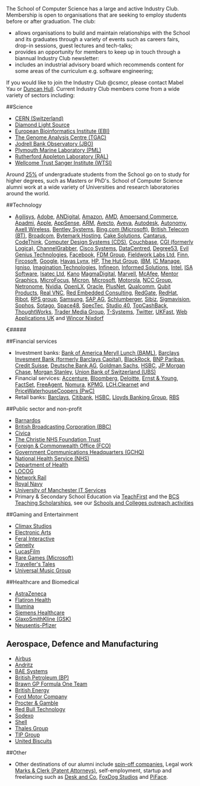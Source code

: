The School of Computer Science has a large and active Industry Club. Membership is open to organisations that are seeking to employ students before or after graduation. The club:

* allows organisations to build and maintain relationships with the School and its graduates through a variety of events such as careers fairs, drop-in sessions, guest lectures and tech-talks;
* provides an opportunity for members to keep up in touch through a biannual Industry Club newsletter:
* includes an industrial advisory board which recommends content for some areas of the  curriculum e.g. software engineering;

If you would like to join the Industry Club @csmcr, please contact Mabel Yau or [Duncan Hull](http://www.cs.man.ac.uk/~hulld). Current Industry Club members come from a wide variety of sectors including:

##Science
* [CERN (Switzerland)](http://www.cern.ch)
* [Diamond Light Source](http://www.diamond.ac.uk)
* [European Bioinformatics Institute (EBI)](http://www.ebi.ac.uk)
* [The Genome Analysis Centre (TGAC)](http://www.tgac.ac.uk)
* [Jodrell Bank Observatory (JBO)](http://www.jb.man.ac.uk)
* [Plymouth Marine Laboratory (PML)](http://www.pml.ac.uk)
* [Rutherford Appleton Laboratory (RAL)](http://www.stfc.ac.uk/76.aspx)
* [Wellcome Trust Sanger Institute (WTSI)](http://www.sanger.ac.uk)

Around [25%](https://unistats.direct.gov.uk/Subjects/Overview/10007798FT-242) of undergraduate students from the School go on to study for higher degrees, such as Masters or PhD's. School of Computer Science alumni work at a wide variety of Universities and research laboratories around the world.

##Technology
* [Agilisys](http://www.agilisys.co.uk), [Adobe](http://www.adobe.com/), [ANDigital](http://andigital.com), [Amazon](http://www.amazon.com), [AMD](http://www.amd.com), [Ampersand Commerce](http://ampersandcommerce.com), [Apadmi](http://www.apadmi.com), [Apple](http://www.apple.com), [AppSense](http://www.appsense.com), [ARM](https://www.arm.com), [Avecto](http://www.avecto.com), [Aveva](http://www.aveva.com), [Autodesk](http://www.autodesk.com), [Autonomy](http://www.autonomy.com), [Axell Wireless](http://axellwireless.com), [Bentley Systems](http://www.bentley.com), [Bing.com (Microsoft)](http://www.bing.com), [British Telecom (BT)](http://www.bt.com), [Broadcom](http://broadcom.com), [Bytemark Hosting](http://www.bytemark.co.uk), [Cake Solutions](http://www.cakesolutions.net), [Cantarus](http://www.cantarus.com), [CodeThink](http://www.codethink.co.uk), [Computer Design Systems (CDS)](http://www.cds-systems.co.uk), [Couchbase](http://www.couchbase.com), [CGI (formerly Logica)](http://www.cgi.com), [ChannelGrabber](http://www.channelgrabber.com), [Cisco Systems](http://www.cisco.com), [DataCentred](http://www.datacentred.co.uk), [Degree53](http://www.degree53.com), [Evil Genius Technologies](http://evilgeniustechnologies.com), [Facebook](http://www.facebook.com), [FDM Group](http://www.fdmgroup.com), [Fieldwork Labs Ltd](http://madebyfieldwork.com), [Finn](http://www.finn.no), [Fircosoft](http://www.fircosoft.com), [Google](http://www.google.com), [Havas Lynx](http://www.havaslynx.com), [HP](http://www.hp.com), [The Hut Group](http://www.thehutgroup.com), [IBM](http://www.ibm.com), [IC Manage](http://icmanage.com), [Igniso](https://www.igniso.com), [Imagination Technologies](http://www.imgtec.com), [Infineon](http://www.infineon.com), [Informed Solutions](http://www.informed.com), [Intel](http://www.intel.com), [ISA Software](http://www.isa-software.com), [Isatec Ltd](http://www.isatec.co.uk), [Kano](http://www.kano.me) [MagmaDigital](http://www.magmadigital.co.uk), [Marvell](http://www.marvell.com), [McAfee](http://www.mcafee.com), [Mentor Graphics](http://www.mentor.com), [MicroFocus](http://www.microfocus.com), [Micron](http://www.micron.com), [Microsoft](http://microsoft.com), [Motorola](http://www.motorola.co.uk), [NCC Group](http://www.nccgroup.com), [Netronome](http://www.netronome.com), [Nvidia](http://www.nvidia.co.uk), [OpenLX](http://www.openlx.com), [Oracle](http://www.oracle.com), [PlusNet](http://www.plus.net), [Qualcomm](http://www.qualcomm.com), [Qubit Products](http://www.qubitproducts.com/), [Real VNC](http://www.realvnc.com), [Red Embedded Consulting](http://www.redembedded.com), [RedGate](http://www.red-gate.com), [RedHat](http://www.redhat.com), [Ribot](http://www.ribot.co.uk), [RPS group](http://rpsgroup.com), [Samsung](http://www.samsung.com), [SAP AG](http://www.sap.com), [Schlumberger](http://www.slb.com), [Sibiz](http://www.sibiz.net), [Sigmavision](http://www.sigmavision.com), [Sophos](http://www.sophos.com), [Sotago](https://www.satago.co.uk), [Space48](http://www.space48.com), [SpecTec](http://www.spectec.net), [Studio 40](http://www.studio-40.com), [TopCashBack](http://www.topcashback.co.uk), [ThoughtWorks](http://www.thoughtworks.com), [Trader Media Group](http://about-us.autotrader.co.uk), [T-Systems](http://www.t-systems.co.uk), [Twitter](http://www.twitter.com), [UKFast](http://www.ukfast.co.uk/), [Web Applications UK](http://www.webapplicationsuk.com) and [Wincor Nixdorf](http://www.wincor-nixdorf.com)

€#####

##Financial services

* Investment banks: [Bank of America Meryll Lunch (BAML)](http://corp.bankofamerica.com/), [Barclays Invesment Bank (formerly Barclays Capital)](http://www.barclays.com/ib), [BlackRock](http://www.blackrock.com), [BNP Paribas](http://www.bnpparibas.co.uk), [Credit Suisse](http://www.credit-suisse.com), [Deutsche Bank AG](http://www.db.com), [Goldman Sachs](http://www.goldmansachs.com), [HSBC](https://www.hsbc.co.uk), [JP Morgan Chase](http://www.jpmorganchase.com), [Morgan Stanley](http://www.morganstanley.com),  [Union Bank of Switzerland (UBS)](http://www.ubs.com)
* Financial services: [Accenture](http://www.accenture.com), [Bloomberg](http://www.bloomberg.com), [Deloitte](http://www.deloitte.com), [Ernst & Young](http://www.ey.com), [FactSet](http://www.factset.com), [FreeAgent](http://www.freeagent.com), [Nomura](http://nomura.com/),  [KPMG](http://www.kpmg.com), [LCH.Clearnet](http://www.lchclearnet.com) and [PriceWaterhouseCoopers (PwC)](http://www.pwc.com)
* Retail banks: [Barclays](http://www.barclays.com), [Citibank](http://www.citibank.com), [HSBC](http://www.hsbc.co.uk), [Lloyds Banking Group](http://www.lloydsbankinggroup.com), [RBS](http://www.rbs.co.uk)


##Public sector and non-profit
* [Barnardos](http://www.barnardos.org.uk)
* [British Broadcasting Corporation (BBC)](http://www.bbc.co.uk)
* [Civica](https://www.civica.co.uk)
* [The Christie NHS Foundation Trust](http://www.christie.nhs.uk)
* [Foreign & Commonwealth Office (FCO)](https://www.gov.uk/government/organisations/foreign-commonwealth-office/about)
* [Government Communications Headquarters (GCHQ)](http://www.gchq.gov.uk)
* [National Health Service (NHS)](http://www.nhs.uk)
* [Department of Health](https://www.gov.uk/government/organisations/department-of-health)
* [LOCOG](http://en.wikipedia.org/wiki/London_Organising_Committee_of_the_Olympic_and_Paralympic_Games)
* [Network Rail](http://www.networkrail.co.uk)
* [Royal Navy](http://www.royalnavy.mod.uk)
* [University of Manchester IT Services](http://www.itservices.manchester.ac.uk/)
* Primary & Secondary School Education via [TeachFirst](http://www.teachfirst.org.uk/) and the [BCS Teaching Scholarships](http://academy.bcs.org/scholarships), see our [Schools and Colleges outreach activities](http://www.cs.manchester.ac.uk/schools-and-colleges)

##Gaming and Entertainment
* [Climax Studios](http://www.climaxstudios.com)
* [Electronic Arts](http://www.ea.com)
* [Feral Interactive](https://www.feralinteractive.com)
* [Geneity](http://www.geneity.co.uk)
* [LucasFilm](http://lucasfilm.com)
* [Rare Games (Microsoft)](http://www.rare.co.uk)
* [Traveller's Tales](http://www.ttgames.com)
* [Universal Music Group](http://www.universalmusic.com)


##Healthcare and Biomedical
* [AstraZeneca](http://www.astrazeneca.co.uk)
* [Flatiron Health](http://www.flatiron.com)
* [Illumina](http://www.illumina.com)
* [Siemens Healthcare](http://usa.healthcare.siemens.com)
* [GlaxoSmithKline (GSK)](http://www.gsk.com)
* [Neusentis-Pfizer](http://www.neusentis.com)

## Aerospace, Defence and Manufacturing
* [Airbus](http://www.airbus.com)
* [Andritz](http://www.andritz.com)
* [BAE Systems](http://www.baesystems.com)
* [British Petroleum (BP)](http://www.bp.com)
* [Brawn GP Formula One Team](http://en.wikipedia.org/wiki/Brawn_GP)
* [British Energy](http://www.british-energy.co.uk)
* [Ford Motor Company](http://www.ford.co.uk)
* [Procter & Gamble](http://www.pg.com)
* [Red Bull Technology](http://www.redbull.com)
* [Sodexo](http://www.sodexo.com)
* [Shell](http://www.shell.co.uk)
* [Thales Group](https://www.thalesgroup.com)
* [TIP Group](http://www.tipeurope.com)
* [United Biscuits](http://www.unitedbiscuits.com)

##Other
* Other destinations of our alumni include [spin-off companies](http://www.cs.manchester.ac.uk/industry/spin-offs/), Legal work [Marks & Clerk (Patent Attorneys)](http://www.marks-clerk.com), self-employment, startup and freelancing such as [Desk and Co](http://deskand.co), [FoxDog Studios](http://foxdogstudios.com/) and [PiFace](http://www.piface.org.uk).
